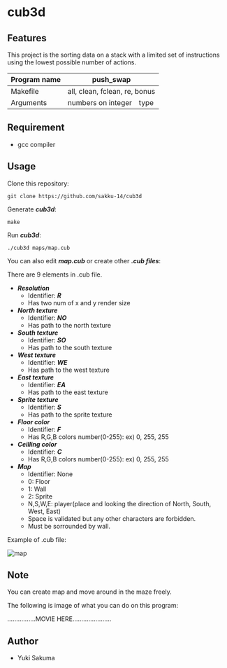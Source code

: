 # cub3d

## Features
This project is the sorting data on a stack with a limited set of instructions using the lowest possible number of actions.

| Program name | push_swap |
| ---- | ---- |
| Makefile | all, clean, fclean, re, bonus |
| Arguments | numbers on integer　type |

## Requirement
- gcc compiler

## Usage
Clone this repository:
```shell
git clone https://github.com/sakku-14/cub3d
```

Generate ***cub3d***:
```shell
make
```

Run ***cub3d***:
```shell
./cub3d maps/map.cub
```

You can also edit ***map.cub*** or create other ***.cub files***:

There are 9 elements in .cub file.
- ***Resolution***
  - Identifier: ***R***
  - Has two num of x and y render size
- ***North texture***
  - Identifier: ***NO***
  - Has path to the north texture
- ***South texture***
  - Identifier: ***SO***
  - Has path to the south texture
- ***West texture***
  - Identifier: ***WE***
  - Has path to the west texture
- ***East texture***
  - Identifier: ***EA***
  - Has path to the east texture
- ***Sprite texture***
  - Identifier: ***S***
  - Has path to the sprite texture
- ***Floor color***
  - Identifier: ***F***
  - Has R,G,B colors number(0-255): ex) 0, 255, 255 
- ***Ceilling color***
  - Identifier: ***C***
  - Has R,G,B colors number(0-255): ex) 0, 255, 255
- ***Map***
  - Identifier: None
  - 0: Floor
  - 1: Wall
  - 2: Sprite
  - N,S,W,E: player(place and looking the direction of North, South, West, East)
  - Space is validated but any other characters are forbidden.
  - Must be sorrounded by wall.

Example of .cub file:

![map](https://github.com/sakku-14/image_repo/blob/master/cub3d/map_img.png)

## Note

You can create map and move around in the maze freely.

The following is image of what you can do on this program:

................MOVIE HERE......................


## Author
- Yuki Sakuma
